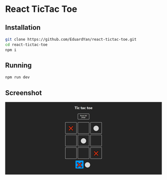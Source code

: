 # React TicTac Toe

## Installation

```bash
git clone https://github.com/EduardYan/react-tictac-toe.git
cd react-tictac-toe
npm i
```

## Running

```bash
npm run dev
```

## Screenshot

![screenshot](./doc/screenshot.png)
